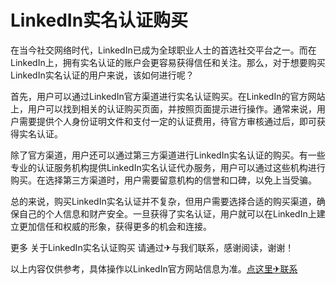 # LinkedIn实名认证购买

在当今社交网络时代，LinkedIn已成为全球职业人士的首选社交平台之一。而在LinkedIn上，拥有实名认证的账户会更容易获得信任和关注。那么，对于想要购买LinkedIn实名认证的用户来说，该如何进行呢？

首先，用户可以通过LinkedIn官方渠道进行实名认证购买。在LinkedIn的官方网站上，用户可以找到相关的认证购买页面，并按照页面提示进行操作。通常来说，用户需要提供个人身份证明文件和支付一定的认证费用，待官方审核通过后，即可获得实名认证。

除了官方渠道，用户还可以通过第三方渠道进行LinkedIn实名认证的购买。有一些专业的认证服务机构提供LinkedIn实名认证代办服务，用户可以通过这些机构进行购买。在选择第三方渠道时，用户需要留意机构的信誉和口碑，以免上当受骗。

总的来说，购买LinkedIn实名认证并不复杂，但用户需要选择合适的购买渠道，确保自己的个人信息和财产安全。一旦获得了实名认证，用户就可以在LinkedIn上建立更加信任和权威的形象，获得更多的机会和连接。

更多 关于LinkedIn实名认证购买 请通过✈与我们联系，感谢阅读，谢谢！

以上内容仅供参考，具体操作以LinkedIn官方网站信息为准。[点这里✈联系](https://abc.k02.cc)